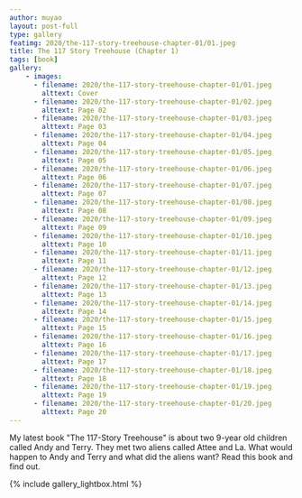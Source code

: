 ```yaml
---
author: muyao
layout: post-full
type: gallery
featimg: 2020/the-117-story-treehouse-chapter-01/01.jpeg
title: The 117 Story Treehouse (Chapter 1)
tags: [book]
gallery:
    - images:
      - filename: 2020/the-117-story-treehouse-chapter-01/01.jpeg
        alttext: Cover
      - filename: 2020/the-117-story-treehouse-chapter-01/02.jpeg
        alttext: Page 02
      - filename: 2020/the-117-story-treehouse-chapter-01/03.jpeg
        alttext: Page 03
      - filename: 2020/the-117-story-treehouse-chapter-01/04.jpeg
        alttext: Page 04
      - filename: 2020/the-117-story-treehouse-chapter-01/05.jpeg
        alttext: Page 05
      - filename: 2020/the-117-story-treehouse-chapter-01/06.jpeg
        alttext: Page 06
      - filename: 2020/the-117-story-treehouse-chapter-01/07.jpeg
        alttext: Page 07
      - filename: 2020/the-117-story-treehouse-chapter-01/08.jpeg
        alttext: Page 08
      - filename: 2020/the-117-story-treehouse-chapter-01/09.jpeg
        alttext: Page 09
      - filename: 2020/the-117-story-treehouse-chapter-01/10.jpeg
        alttext: Page 10
      - filename: 2020/the-117-story-treehouse-chapter-01/11.jpeg
        alttext: Page 11
      - filename: 2020/the-117-story-treehouse-chapter-01/12.jpeg
        alttext: Page 12
      - filename: 2020/the-117-story-treehouse-chapter-01/13.jpeg
        alttext: Page 13
      - filename: 2020/the-117-story-treehouse-chapter-01/14.jpeg
        alttext: Page 14
      - filename: 2020/the-117-story-treehouse-chapter-01/15.jpeg
        alttext: Page 15
      - filename: 2020/the-117-story-treehouse-chapter-01/16.jpeg
        alttext: Page 16
      - filename: 2020/the-117-story-treehouse-chapter-01/17.jpeg
        alttext: Page 17
      - filename: 2020/the-117-story-treehouse-chapter-01/18.jpeg
        alttext: Page 18
      - filename: 2020/the-117-story-treehouse-chapter-01/19.jpeg
        alttext: Page 19
      - filename: 2020/the-117-story-treehouse-chapter-01/20.jpeg
        alttext: Page 20
---
```


My latest book "The 117-Story Treehouse" is about two 9-year old children called
Andy and Terry. They met two aliens called Attee and La. What would happen to
Andy and Terry and what did the aliens want? Read this book and find out.

{% include gallery_lightbox.html %}

